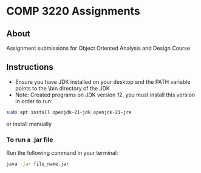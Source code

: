 # COMP 3220 Assignments

## About
Assignment submissions for Object Oriented Analysis and Design Course

## Instructions
- Ensure you have JDK installed on your desktop and the PATH variable points to the \bin directory of the JDK
- Note: Created programs on JDK version 12, you must install this version in order to run:
``` bash
sudo apt install openjdk-21-jdk openjdk-21-jre
```
or install manually

### To run a .jar file
Run the following command in your terminal:
```bash
java -jar file_name.jar
```
